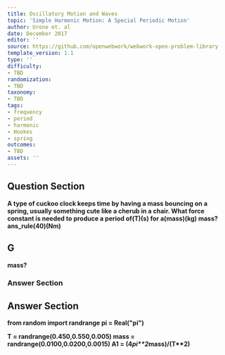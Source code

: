 ```yaml
---
title: Oscillatory Motion and Waves
topic: 'Simple Harmonic Motion: A Special Periodic Motion'
author: Urone et. al
date: December 2017
editor: ''
source: https://github.com/openwebwork/webwork-open-problem-library
template_version: 1.1
type: ''
difficulty:
- TBD
randomization:
- TBD
taxonomy:
- TBD
tags:
- frequency
- period
- harmonic
- Hookes
- spring
outcomes:
- TBD
assets: ''
---
```


## Question Section 

<b>
A type of cuckoo clock keeps time by having a mass bouncing on a spring, usually something cute like a cherub in a chair. What force constant is needed to produce a period of(T)(s) for a(mass)(kg) mass?
ans_rule(40)(Nm)

## G
mass?
### Answer Section


## Answer Section

from random import randrange
pi = Real("pi")

T = randrange(0.450,0.550,0.005)
mass = randrange(0.0100,0.0200,0.0015)
A1 = (4*pi**2*mass)/(T**2)